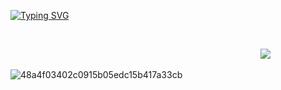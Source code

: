 
[![Typing SVG](https://readme-typing-svg.demolab.com?font=Source+Code+Pro&pause=171b26&color=111111&center=true&width=900&lines=%231+jeff+the+killer+fan)](https://git.io/typing-svg)


⠀⠀⠀⠀⠀⠀⠀⠀⠀⠀⠀⠀⠀⠀⠀⠀⠀⠀⠀⠀⠀⠀⠀⠀⠀⠀⠀⠀⠀


⠀⠀⠀⠀⠀⠀⠀⠀⠀⠀⠀⠀⠀⠀⠀⠀⠀⠀⠀⠀⠀⠀⠀⠀⠀⠀⠀⠀⠀⠀⠀⠀⠀⠀⠀⠀⠀⠀⠀![](https://komarev.com/ghpvc/?username=autopsycutie&color=cbbda3)

![48a4f03402c0915b05edc15b417a33cb](https://github.com/user-attachments/assets/a45a5dd9-e194-47d2-beb5-c0cab3f23223)
